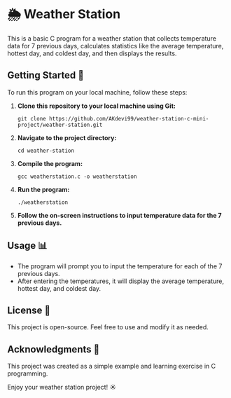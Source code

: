 # 🌦️ Weather Station

This is a basic C program for a weather station that collects temperature data for 7 previous days, calculates statistics like the average temperature, hottest day, and coldest day, and then displays the results.

## Getting Started 🚀

To run this program on your local machine, follow these steps:

1. **Clone this repository to your local machine using Git:**

   ```
   git clone https://github.com/AKdevi99/weather-station-c-mini-project/weather-station.git
   ```

2. **Navigate to the project directory:**

   ```
   cd weather-station
   ```

3. **Compile the program:**

   ```
   gcc weatherstation.c -o weatherstation
   ```

4. **Run the program:**

   ```
   ./weatherstation
   ```

5. **Follow the on-screen instructions to input temperature data for the 7 previous days.**

## Usage 📊

- The program will prompt you to input the temperature for each of the 7 previous days.
- After entering the temperatures, it will display the average temperature, hottest day, and coldest day.

## License 📜

This project is open-source. Feel free to use and modify it as needed.

## Acknowledgments 🙏

This project was created as a simple example and learning exercise in C programming.

Enjoy your weather station project! ☀️
```
